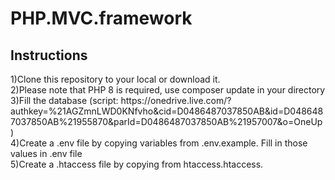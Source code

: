 # PHP.MVC.framework
<h2>Instructions</h2>
1)Clone this repository to your local or download it. <br>
2)Please note that PHP 8 is required, use composer update in your directory <br>
3)Fill the database (script: https://onedrive.live.com/?authkey=%21AGZmnLWD0KNfvho&cid=D0486487037850AB&id=D0486487037850AB%21955870&parId=D0486487037850AB%21957007&o=OneUp)<br>
4)Create a .env file by copying variables from .env.example. Fill in those values in .env file<br>
5)Create a .htaccess file by copying from htaccess.htaccess.<br>

